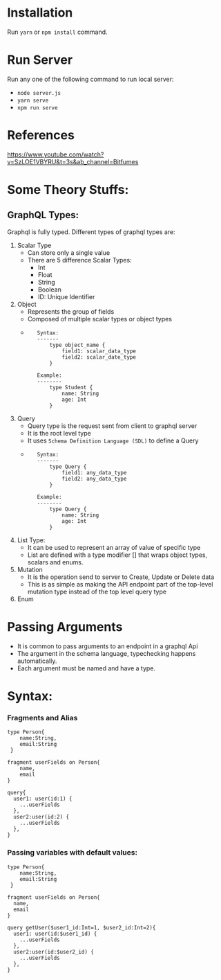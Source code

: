 # Installation

Run `yarn` or `npm install` command.

# Run Server 
Run any one of the following command to run local server:
- `node server.js` 
- `yarn serve`
- `npm run serve`

# References
https://www.youtube.com/watch?v=SzLOE1VBYRU&t=3s&ab_channel=Bitfumes

# Some Theory Stuffs:

## GraphQL Types:
Graphql is fully typed. Different types of graphql types are:

1. Scalar Type
   - Can store only a single value
   - There are 5 difference Scalar Types:
     - Int 
     - Float
     - String 
     - Boolean
     - ID: Unique Identifier
2. Object
   - Represents the group of fields
   - Composed of multiple scalar types or object types
   - ```
        Syntax:
        -------
            type object_name {
                field1: scalar_data_type
                field2: scalar_date_type
            }
     
        Example:
        --------
            type Student {
                name: String
                age: Int
            }
     ```
3. Query
   - Query type is the request sent from client to graphql server
   - It is the root level type
   - It uses `Schema Definition Language (SDL)` to define a Query
   - ```
        Syntax:
        -------
            type Query {
                field1: any_data_type
                field2: any_data_type
            }
     
        Example:
        --------
            type Query {
                name: String
                age: Int
            }
     ```
4. List Type:
    - It can be used to represent an array of value of specific type
    - List are defined with a type modifier [] that wraps object types, scalars and enums.
5. Mutation
   - It is the operation send to server to Create, Update or Delete data
   - This is as simple as making the API endpoint part of the top-level mutation type instead of the top level query type
6. Enum

# Passing Arguments
- It is common to pass arguments to an endpoint in a graphql Api
- The argument in the schema language, typechecking happens automatically.
- Each argument must be named and have a type.

# Syntax:
### Fragments and Alias
```
type Person{
    name:String,
    email:String
 }
     
fragment userFields on Person{
    name,
    email
}

query{
  user1: user(id:1) {
    ...userFields
  },
  user2:user(id:2) {
    ...userFields
  },
}

```

### Passing variables with default values:

```
type Person{
    name:String,
    email:String
 }
 
fragment userFields on Person{
  name,
  email
}

query getUser($user1_id:Int=1, $user2_id:Int=2){
  user1: user(id:$user1_id) {
    ...userFields
  },
  user2:user(id:$user2_id) {
    ...userFields
  },
}

```
